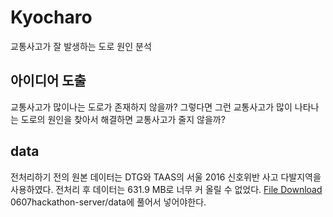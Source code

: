 # Kyocharo

교통사고가 잘 발생하는 도로 원인 분석

## 아이디어 도출

교통사고가 많이나는 도로가 존재하지 않을까?
그렇다면 그런 교통사고가 많이 나타나는 도로의 원인을 찾아서 해결하면 교통사고가 줄지 않을까?

## data
전처리하기 전의 원본 데이터는 DTG와 TAAS의 서울 2016 신호위반 사고 다발지역을 사용하였다.
전처리 후 데이터는 631.9 MB로 너무 커 올릴 수 없었다. [File Download](https://drive.google.com/open?id=10lSxyK8n_yuKvsNlLRzu8WQvMHk3C_81)
0607hackathon-server/data에 풀어서 넣어야한다.

